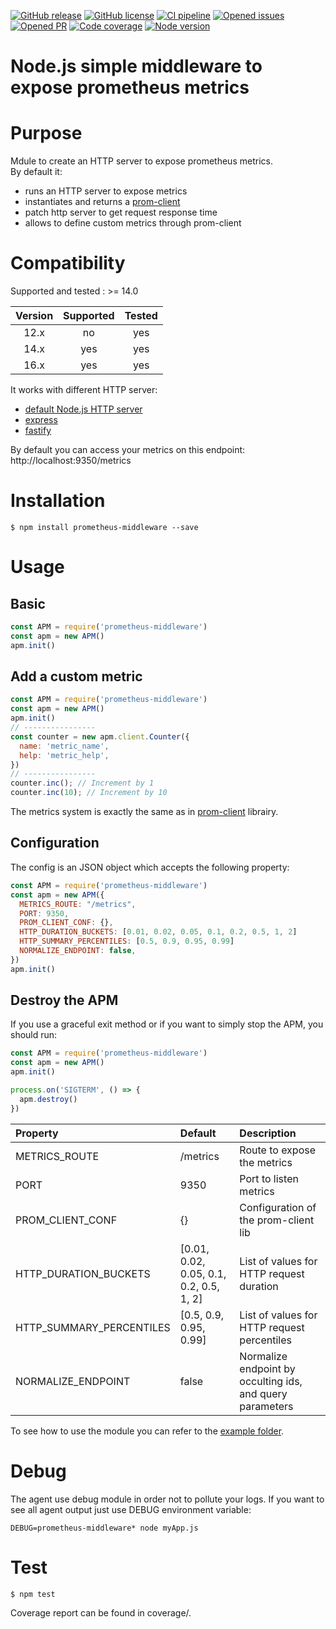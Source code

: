 [![GitHub release](https://img.shields.io/npm/v/prometheus-middleware.svg)](https://github.com/VoodooTeam/prometheus-middleware/releases/)
[![GitHub license](https://img.shields.io/github/license/VoodooTeam/prometheus-middleware.svg)](https://github.com/VoodooTeam/prometheus-middleware/blob/master/LICENSE)
[![CI pipeline](https://github.com/VoodooTeam/prometheus-middleware/workflows/Node.js%20CI/badge.svg)](https://github.com/VoodooTeam/prometheus-middleware/actions?query=workflow%3A%22Node.js+CI%22)
[![Opened issues](https://img.shields.io/github/issues-raw/VoodooTeam/prometheus-middleware.svg)](https://github.com/VoodooTeam/prometheus-middleware/issues)
[![Opened PR](https://img.shields.io/github/issues-pr-raw/VoodooTeam/prometheus-middleware.svg)](https://github.com/VoodooTeam/prometheus-middleware/pulls)
[![Code coverage](https://codecov.io/gh/VoodooTeam/prometheus-middleware/branch/master/graph/badge.svg)](https://codecov.io/gh/VoodooTeam/prometheus-middleware)
[![Node version](https://img.shields.io/node/v-lts/prometheus-middleware.svg)](https://github.com/VoodooTeam/prometheus-middleware)

# Node.js simple middleware to expose prometheus metrics

# Purpose

Mdule to create an HTTP server to expose prometheus metrics.  
By default it:
- runs an HTTP server to expose metrics
- instantiates and returns a [prom-client](https://www.npmjs.com/package/prom-client)
- patch http server to get request response time
- allows to define custom metrics through prom-client

# Compatibility

Supported and tested : >= 14.0

| Version       | Supported     | Tested         |
|:-------------:|:-------------:|:--------------:|
| 12.x          | no            | yes            |
| 14.x          | yes           | yes            |
| 16.x          | yes           | yes            |

It works with different HTTP server:
- [default Node.js HTTP server](https://nodejs.org/api/http.html#class-httpserver)
- [express](https://expressjs.com/)
- [fastify](https://www.fastify.io/)

By default you can access your metrics on this endpoint: http://localhost:9350/metrics

# Installation

```console
$ npm install prometheus-middleware --save
```

# Usage

## Basic
```javascript
const APM = require('prometheus-middleware')
const apm = new APM()
apm.init()
```

## Add a custom metric
```javascript
const APM = require('prometheus-middleware')
const apm = new APM()
apm.init()
// ----------------
const counter = new apm.client.Counter({
  name: 'metric_name',
  help: 'metric_help',
})
// ----------------
counter.inc(); // Increment by 1
counter.inc(10); // Increment by 10
```

The metrics system is exactly the same as in [prom-client](https://www.npmjs.com/package/prom-client) librairy.

## Configuration

The config is an JSON object which accepts the following property:

```javascript
const APM = require('prometheus-middleware')
const apm = new APM({
  METRICS_ROUTE: "/metrics",
  PORT: 9350,
  PROM_CLIENT_CONF: {},
  HTTP_DURATION_BUCKETS: [0.01, 0.02, 0.05, 0.1, 0.2, 0.5, 1, 2]
  HTTP_SUMMARY_PERCENTILES: [0.5, 0.9, 0.95, 0.99]
  NORMALIZE_ENDPOINT: false,
})
apm.init()
```

## Destroy the APM
If you use a graceful exit method or if you want to simply stop the APM, you should run:

```javascript
const APM = require('prometheus-middleware')
const apm = new APM()
apm.init()

process.on('SIGTERM', () => {
  apm.destroy()
})
```

| Property                  | Default                                 | Description                                                 |
|:--------------------------|:----------------------------------------|:------------------------------------------------------------|
| METRICS_ROUTE             | /metrics                                | Route to expose the metrics                                 |
| PORT                      | 9350                                    | Port to listen metrics                                      |
| PROM_CLIENT_CONF          | {}                                      | Configuration of the prom-client lib                        |
| HTTP_DURATION_BUCKETS     | [0.01, 0.02, 0.05, 0.1, 0.2, 0.5, 1, 2] | List of values for HTTP request duration                    |
| HTTP_SUMMARY_PERCENTILES  | [0.5, 0.9, 0.95, 0.99]                  | List of values for HTTP request percentiles                 | 
| NORMALIZE_ENDPOINT        | false                                   | Normalize endpoint by occulting ids, and query parameters   | 

To see how to use the module you can refer to the [example folder](https://github.com/VoodooTeam/prometheus-middleware/tree/master/example).

# Debug

The agent use debug module in order not to pollute your logs.
If you want to see all agent output just use DEBUG environment variable:

```console
DEBUG=prometheus-middleware* node myApp.js
```

# Test

```console
$ npm test
```

Coverage report can be found in coverage/.
